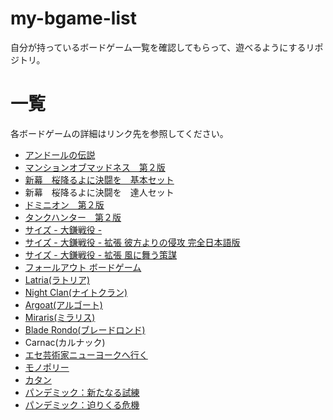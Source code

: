 # my-bgame-list
自分が持っているボードゲーム一覧を確認してもらって、遊べるようにするリポジトリ。
# 一覧
各ボードゲームの詳細はリンク先を参照してください。
- [アンドールの伝説](http://www.arclight.co.jp/ag/al/)
- [マンションオブマッドネス　第２版](http://www.arclight.co.jp/ag/index.php?page=products&code=LG-0174)
- [新幕　桜降るよに決闘を　基本セット](https://main-bakafire.ssl-lolipop.jp/furuyoni/na/index.html)
 - 新幕　桜降るよに決闘を　達人セット
- [ドミニオン　第２版](http://hobbyjapan.games/dominion_2nd/)
- [タンクハンター　第２版](http://www.arclight.co.jp/ag/th/index.php?page=product&id=01)
- [サイズ - 大鎌戦役 -](http://www.arclight.co.jp/ag/index.php?page=products&code=LG-0234)
 - [サイズ - 大鎌戦役 - 拡張 彼方よりの侵攻 完全日本語版](http://www.arclight.co.jp/ag/index.php?page=products&code=LG-0270)
 - [サイズ - 大鎌戦役 - 拡張 風に舞う策謀](http://www.arclight.co.jp/ag/index.php?page=products&code=LG-0294)
- [フォールアウト ボードゲーム](http://hobbyjapan.games/fallout/)
- [Latria(ラトリア)](https://www.dominagames.com/latria)
- [Night Clan(ナイトクラン)](https://www.dominagames.com/nightclanrevised)
- [Argoat(アルゴート)](https://www.dominagames.com/argoat)
- [Miraris(ミラリス)](https://www.dominagames.com/miraris)
- [Blade Rondo(ブレードロンド)](https://www.dominagames.com/bladerondo)
- Carnac(カルナック)
- [エセ芸術家ニューヨークへ行く](https://oinkgms.com/jp/a-fake-artist-goes-to-new-york)
- [モノポリー](https://bodoge.hoobby.net/games/monopoly)
- [カタン](http://www.gp-inc.jp/catan/)
- [パンデミック：新たなる試練](https://hobbyjapan.co.jp/pandemic/)
 - [パンデミック：迫りくる危機](https://hobbyjapan.co.jp/pandemic/)
